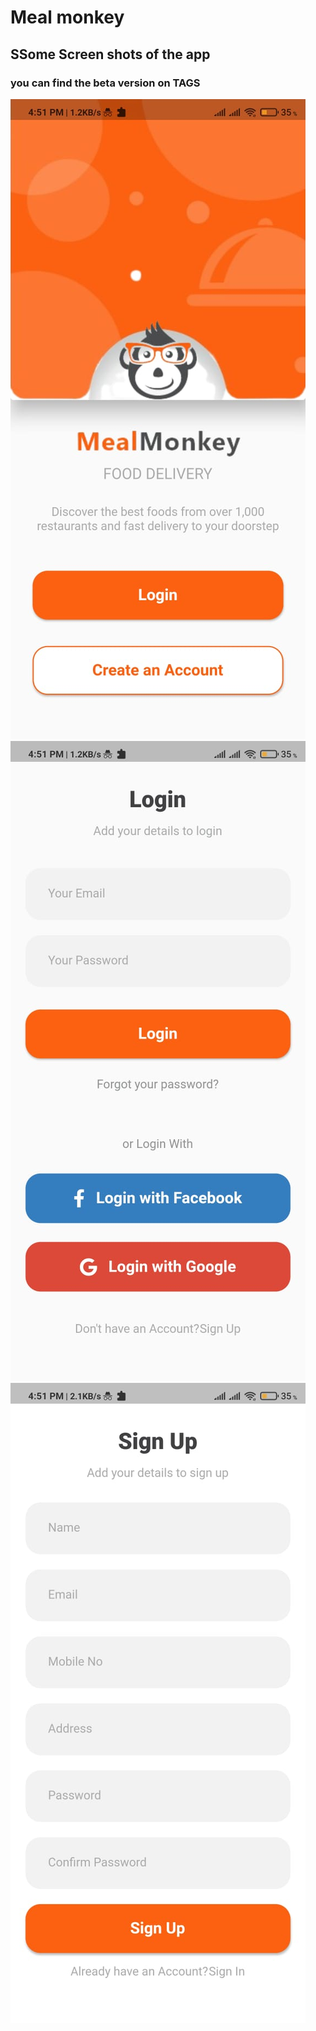 # Meal monkey


## SSome Screen shots of the app
### you can find the beta version on TAGS


![welcome](https://github.com/amrs12145/meal_monkey/blob/master/screenShots/welcome.jpeg)
![login](https://github.com/amrs12145/meal_monkey/blob/master/screenShots/login.jpeg)
![signUp](https://github.com/amrs12145/meal_monkey/blob/master/screenShots/signUp.jpeg)
